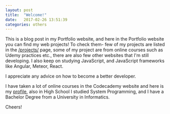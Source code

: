 ```yaml
---
layout: post
title:  "Welcome!"
date:   2017-02-26 13:51:39
categories: others
---
```

This is a blog post in my Portfolio website, and here in the Portfolio website you can find my web projects! To check them- few of my projects are listed in the <a href="http://zhivkoz.github.io/Portfolio/projects/">/projects/</a> page, some of my project are from online courses such as Udemy practices etc., there are also few other websites that I'm still developing. I also keep on studying JavaScript, and JavaScript frameworks like Angular, Meteor, React.

 I appreciate any advice on how to become a better developer.

 I have taken a lot of online courses in the Codecademy website and here is my <a href="https://www.codecademy.com/zhivko73656"> profile</a>, also in High School I studied System Programming, and I have a Bachelor Degree from a University in Informatics.

 Cheers!
